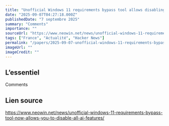 ```yaml
---
title: "Unofficial Windows 11 requirements bypass tool allows disabling all AI features"
date: "2025-09-07T04:27:18.000Z"
publishedDate: "7 septembre 2025"
summary: "Comments"
importance: ""
sourceUrl: "https://www.neowin.net/news/unofficial-windows-11-requirements-bypass-tool-now-allows-you-to-disable-all-ai-features/"
tags: ["France", "Actualité", "Hacker News"]
permalink: "/papers/2025-09-07-unofficial-windows-11-requirements-bypass-tool-allows-disabling-all-ai-features"
imageUrl: ""
imageCredit: ""
---
```


## L’essentiel

Comments

## Lien source

https://www.neowin.net/news/unofficial-windows-11-requirements-bypass-tool-now-allows-you-to-disable-all-ai-features/
